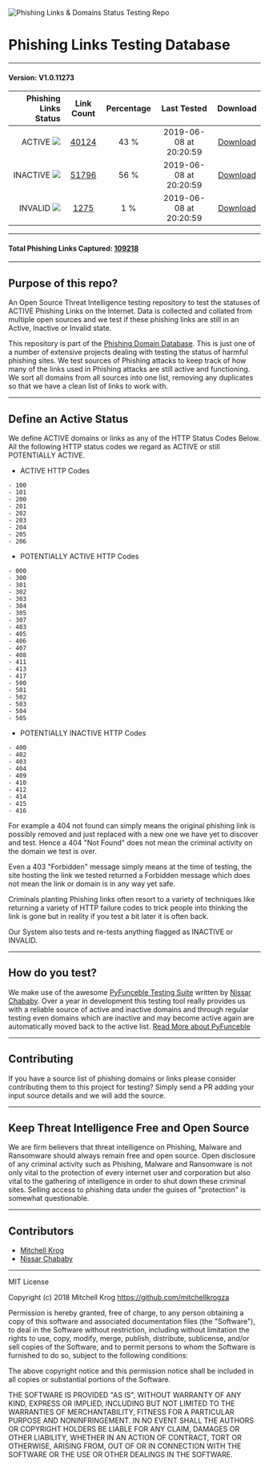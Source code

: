 <img src="https://github.com/mitchellkrogza/Phishing-URL-Testing-Database-of-Link-Statuses/blob/master/dev-tools/phishing-logo.jpg" alt="Phishing Links & Domains Status Testing Repo"/>

# Phishing Links Testing Database  

_______________
#### Version: V1.0.11273
| Phishing Links Status  | Link Count | Percentage | Last Tested | Download |
| ---: | :---: | :---: | :---: |:---: |
| ACTIVE <img src=https://github.com/mitchellkrogza/Phishing-URL-Testing-Database-of-Link-Statuses/blob/master/dev-tools/green.jpg/> | [40124](https://raw.githubusercontent.com/mitchellkrogza/Phishing-URL-Testing-Database-of-Link-Statuses/master/phishing-links-ACTIVE.txt)  | 43 % | 2019-06-08 at 20:20:59 | [Download](https://raw.githubusercontent.com/mitchellkrogza/Phishing-URL-Testing-Database-of-Link-Statuses/master/phishing-links-ACTIVE.txt) |
| INACTIVE <img src=https://github.com/mitchellkrogza/Phishing-URL-Testing-Database-of-Link-Statuses/blob/master/dev-tools/red.jpg/>  | [51796](https://raw.githubusercontent.com/mitchellkrogza/Phishing-URL-Testing-Database-of-Link-Statuses/master/phishing-links-INACTIVE.txt)  | 56 % | 2019-06-08 at 20:20:59 | [Download](https://raw.githubusercontent.com/mitchellkrogza/Phishing-URL-Testing-Database-of-Link-Statuses/master/phishing-links-INACTIVE.txt) |
| INVALID <img src=https://github.com/mitchellkrogza/Phishing-URL-Testing-Database-of-Link-Statuses/blob/master/dev-tools/blue.jpg/> | [1275](https://raw.githubusercontent.com/mitchellkrogza/Phishing-URL-Testing-Database-of-Link-Statuses/master/phishing-links-INVALID.txt)  | 1 % | 2019-06-08 at 20:20:59 | [Download](https://raw.githubusercontent.com/mitchellkrogza/Phishing-URL-Testing-Database-of-Link-Statuses/master/phishing-links-INVALID.txt) |
*****************************
#### Total Phishing Links Captured: [109218](https://raw.githubusercontent.com/mitchellkrogza/Phishing-URL-Testing-Database-of-Link-Statuses/master/input-source/ALL-feeds-URLS.lst)
____________________


## Purpose of this repo?

An Open Source Threat Intelligence testing repository to test the statuses of ACTIVE Phishing Links on the Internet. Data is collected and collated from multiple open sources and we test if these phishing links are still in an Active, Inactive or Invalid state. 

This repository is part of the [Phishing Domain Database](https://github.com/mitchellkrogza/Phishing.Database). This is just one of a number of extensive projects dealing with testing the status of harmful phishing sites. We test sources of Phishing attacks to keep track of how many of the links used in Phishing attacks are still active and functioning. We sort all domains from all sources into one list, removing any duplicates so that we have a clean list of links to work with.

************************************************
## Define an Active Status

We define ACTIVE domains or links as any of the HTTP Status Codes Below. 
All the following HTTP status codes we regard as ACTIVE or still POTENTIALLY ACTIVE.

- ACTIVE HTTP Codes
```
- 100
- 101
- 200
- 201
- 202
- 203
- 204
- 205
- 206
```
- POTENTIALLY ACTIVE HTTP Codes
```
- 000
- 300
- 301
- 302
- 303
- 304
- 305
- 307
- 403
- 405
- 406
- 407
- 408
- 411
- 413
- 417
- 500
- 501
- 502
- 503
- 504
- 505
```
- POTENTIALLY INACTIVE HTTP Codes
```
- 400
- 402
- 403
- 404
- 409
- 410
- 412
- 414
- 415
- 416
```

For example a 404 not found can simply means the original phishing link is possibly removed and just replaced with a new one we have yet to discover and test. Hence a 404 "Not Found" does not mean the criminal activity on the domain we test is over. 

Even a 403 "Forbidden" message simply means at the time of testing, the site hosting the link we tested returned a Forbidden message which does not mean the link or domain is in any way yet safe. 

Criminals planting Phishing links often resort to a variety of techniques like returning a variety of HTTP failure codes to trick people into thinking the link is gone but in reality if you test a bit later it is often back. 

Our System also tests and re-tests anything flagged as INACTIVE or INVALID.


************************************************
## How do you test?

We make use of the awesome [PyFunceble Testing Suite](https://github.com/funilrys/PyFunceble) written by [Nissar Chababy](https://github.com/funilrys/). Over a year in development this testing tool really provides us with a reliable source of active and inactive domains and through regular testing even domains which are inactive and may become active again are automatically moved back to the active list. [Read More about PyFunceble](https://pyfunceble.readthedocs.io/en/latest/)

************************************************
## Contributing

If you have a source list of phishing domains or links please consider contributing them to this project for testing? 
Simply send a PR adding your input source details and we will add the source. 

************************************************
## Keep Threat Intelligence Free and Open Source

We are firm believers that threat intelligence on Phishing, Malware and Ransomware should always remain free and open source. Open disclosure of any criminal activity such as Phishing, Malware and Ransomware is not only vital to the protection of every internet user and corporation but also vital to the gathering of intelligence in order to shut down these criminal sites. Selling access to phishing data under the guises of "protection" is somewhat questionable. 


************************************************
## Contributors

- [Mitchell Krog](https://github.com/mitchellkrogza/)
- [Nissar Chababy](https://github.com/funilrys/)

************************************************
MIT License

Copyright (c) 2018 Mitchell Krog
https://github.com/mitchellkrogza

Permission is hereby granted, free of charge, to any person obtaining a copy
of this software and associated documentation files (the "Software"), to deal
in the Software without restriction, including without limitation the rights
to use, copy, modify, merge, publish, distribute, sublicense, and/or sell
copies of the Software, and to permit persons to whom the Software is
furnished to do so, subject to the following conditions:

The above copyright notice and this permission notice shall be included in all
copies or substantial portions of the Software.

THE SOFTWARE IS PROVIDED "AS IS", WITHOUT WARRANTY OF ANY KIND, EXPRESS OR
IMPLIED, INCLUDING BUT NOT LIMITED TO THE WARRANTIES OF MERCHANTABILITY,
FITNESS FOR A PARTICULAR PURPOSE AND NONINFRINGEMENT. IN NO EVENT SHALL THE
AUTHORS OR COPYRIGHT HOLDERS BE LIABLE FOR ANY CLAIM, DAMAGES OR OTHER
LIABILITY, WHETHER IN AN ACTION OF CONTRACT, TORT OR OTHERWISE, ARISING FROM,
OUT OF OR IN CONNECTION WITH THE SOFTWARE OR THE USE OR OTHER DEALINGS IN THE
SOFTWARE.


